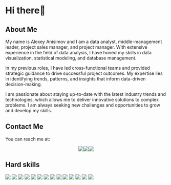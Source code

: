 # Hi there👋

## About Me

My name is Alexey Anisimov and I am a data analyst, middle-management leader, project sales manager, and project manager. With extensive experience in the field of data analysis, I have honed my skills in data visualization, statistical modeling, and database management.

In my previous roles, I have led cross-functional teams and provided strategic guidance to drive successful project outcomes. My expertise lies in identifying trends, patterns, and insights that inform data-driven decision-making.

I am passionate about staying up-to-date with the latest industry trends and technologies, which allows me to deliver innovative solutions to complex problems. I am always seeking new challenges and opportunities to grow and develop my skills.

## Contact Me

You can reach me at:

<div style="display: flex; justify-content: center;">
    <a href="mailto:a.anisimov83@mail.ru"><img src="https://img.shields.io/badge/-Email-red?style=for-the-badge&logo=mail.ru&logoColor=white"></a>
    <a href="https://www.facebook.com/AlexeyAnisimov83"><img src="https://img.shields.io/badge/-Facebook-blue?style=for-the-badge&logo=facebook&logoColor=white"></a>
    <a href="https://vk.com/id629331"><img src="https://img.shields.io/badge/-VK-blue?style=for-the-badge&logo=vk&logoColor=white"></a>
</div>

## Hard skills

<img src="https://img.shields.io/badge/-MS_Word-green?style=flat-square&logo=microsoft-word"> <img src="https://img.shields.io/badge/-MS_PowerPoint-green?style=flat-square&logo=microsoft-powerpoint"> <img src="https://img.shields.io/badge/-AutoCAD-green?style=flat-square"> <img src="https://img.shields.io/badge/-Adobe_Photoshop-green?style=flat-square&logo=adobe-photoshop">
<img src="https://img.shields.io/badge/-1C_Предприятие_8-green?style=flat-square">
<img src="https://img.shields.io/badge/-Maconomy-green?style=flat-square">
<img src="https://img.shields.io/badge/-MS_Outlook-green?style=flat-square&logo=microsoft-outlook">
<img src="https://img.shields.io/badge/-Python-green?style=flat-square&logo=python">
<img src="https://img.shields.io/badge/-SQL-green?style=flat-square">
<img src="https://img.shields.io/badge/-Jupyter_Notebook-green?style=flat-square&logo=jupyter">
<img src="https://img.shields.io/badge/-Tableau-green?style=flat-square">
<img src="https://img.shields.io/badge/-Matplotlib-green?style=flat-square">
<img src="https://img.shields.io/badge/-Seaborn-green?style=flat-square">
<img src="https://img.shields.io/badge/-Plotly-green?style=flat-square">

